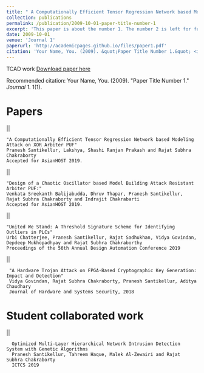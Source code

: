 ```yaml
---
title: " A Computationally Efficient Tensor Regression Network based Modeling Attack on XOR Arbiter PUF"
collection: publications
permalink: /publication/2009-10-01-paper-title-number-1
excerpt: 'This paper is about the number 1. The number 2 is left for future work.'
date: 2009-10-01
venue: 'Journal 1'
paperurl: 'http://academicpages.github.io/files/paper1.pdf'
citation: 'Your Name, You. (2009). &quot;Paper Title Number 1.&quot; <i>Journal 1</i>. 1(1).'
---
```

TCAD work
[Download paper here](http://academicpages.github.io/files/paper1.pdf)

Recommended citation: Your Name, You. (2009). "Paper Title Number 1." <i>Journal 1</i>. 1(1).




Papers
======

|| 

    "A Computationally Efficient Tensor Regression Network based Modeling Attack on XOR Arbiter PUF"
    Pranesh Santikellur, Lakshya, Shashi Ranjan Prakash and Rajat Subhra Chakraborty
    Accepted for AsianHOST 2019.
    
|| 

    "Design of a Chaotic Oscillator based Model Building Attack Resistant Arbiter PUF:"
    Venkata Sreekanth Balijabudda, Dhruv Thapar, Pranesh Santikellur, Rajat Subhra Chakraborty and Indrajit Chakrabarti
    Accepted for AsianHOST 2019.

|| 

    "United We Stand: A Threshold Signature Scheme for Identifying Outliers in PLCs"
    Urbi Chatterjee, Pranesh Santikellur, Rajat Sadhukhan, Vidya Govindan, Depdeep Mukhopadhyay and Rajat Subhra Chakraborthy
    Proceedings of the 56th Annual Design Automation Conference 2019
 
 || 
 
     "A Hardware Trojan Attack on FPGA-Based Cryptographic Key Generation: Impact and Detection"
     Vidya Govindan, Rajat Subhra Chakraborty, Pranesh Santikellur, Aditya Chaudhary    
     Journal of Hardware and Systems Security, 2018
 
   
 
Student collaborated work
======  
 ||  
 
      Optimized Multi-Layer Hierarchical Network Intrusion Detection System with Genetic Algorithms
      Pranesh Santikellur, Tahreem Haque, Malek Al-Zewairi and Rajat Subhra Chakraborty
      ICTCS 2019

